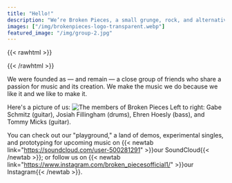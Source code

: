 ```yaml
---
title: "Hello!"
description: "We’re Broken Pieces, a small grunge, rock, and alternative band from the Kansas City area. We are open to playing live."
images: ["/img/brokenpieces-logo-transparent.webp"]
featured_image: "/img/group-2.jpg"
---
```


{{< rawhtml >}}
<!--This theme automatically puts the page title and description at the top of the page, so we start at the second paragraph and don't add the "Hello!"-->
{{< /rawhtml >}}

We were founded as — and remain — a close group of friends who share a passion for music and its creation. We make the music we do because we like it and we like to make it.

Here's a picture of us:
![The members of Broken Pieces](/img/group-1.jpg)
Left to right: Gabe Schmitz (guitar), Josiah Fillingham (drums), Ehren Hoesly (bass), and Tommy Micks (guitar).

You can check out our "playground," a land of demos, experimental singles, and prototyping for upcoming music on {{< newtab link="https://soundcloud.com/user-500281291" >}}our SoundCloud{{< /newtab >}}; or follow us on {{< newtab link="https://www.instagram.com/broken_piecesofficial1/" >}}our Instagram{{< /newtab >}}.
